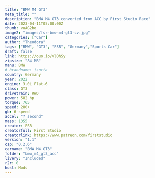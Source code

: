 ```yaml
---
title: "BMW M4 GT3"
meta_title: ""
description: "BMW M4 GT3 converted from ACC by First Studio Race"
date: 2023-04-11T05:00:00Z
thumb: vuAG2bo
image2: "images/fsr-bmw-m4-gt3-cv.jpg"
categories: ["Car"]
author: "Theodora"
tags: ["BMW", "GT3", "FSR", "Germany","Sports Car"]
draft: false
link: https://ouo.io/vlOhSy
zipsize: "84 MB"
manu: BMW
# brandname: isotta
country: Germany
year: 2022
engine: 3.0L Flat-6
class: GT3
drivetrain: RWD
power: 582 hp
torque: 765
speed: 280+
gb: 6-speed
accel: "? second"
mass: 1355
creator: FSR
creatorfull: First Studio
creatorlink: https://www.patreon.com/firststudio
version: "1.1"
csp: "0.2.6"
carname: "BMW M4 GT3"
folder: "bmw_m4_gt3_acc"
livery: "Included"
r2r: 0
host: Mods
---
```

